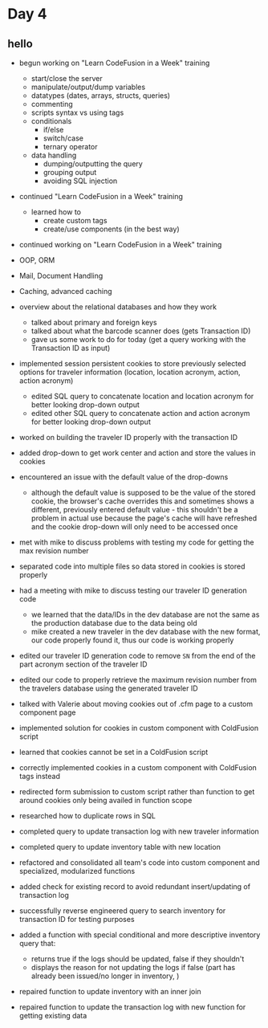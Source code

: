 # Day 4

## hello

- begun working on "Learn CodeFusion in a Week" training
  - start/close the server
  - manipulate/output/dump variables
  - datatypes (dates, arrays, structs, queries)
  - commenting
  - scripts syntax vs using tags
  - conditionals
    - if/else
    - switch/case
    - ternary operator
  - data handling
    - dumping/outputting the query
    - grouping output
    - avoiding SQL injection
- continued "Learn CodeFusion in a Week" training
  - learned how to
    - create custom tags
    - create/use components (in the best way)
- continued working on "Learn CodeFusion in a Week" training

- OOP, ORM
- Mail, Document Handling
- Caching, advanced caching

- overview about the relational databases and how they work

  - talked about primary and foreign keys
  - talked about what the barcode scanner does (gets Transaction ID)
  - gave us some work to do for today (get a query working with the Transaction
    ID as input)

- implemented session persistent cookies to store previously selected options
  for traveler information (location, location acronym, action, action acronym)

  - edited SQL query to concatenate location and location acronym for better
    looking drop-down output
  - edited other SQL query to concatenate action and action acronym for better
    looking drop-down output

- worked on building the traveler ID properly with the transaction ID
- added drop-down to get work center and action and store the values in cookies
- encountered an issue with the default value of the drop-downs

  - although the default value is supposed to be the value of the stored cookie,
    the browser's cache overrides this and sometimes shows a different, previously
    entered default value - this shouldn't be a problem in actual use because the
    page's cache will have refreshed and the cookie drop-down will only need to be
    accessed once

- met with mike to discuss problems with testing my code for getting the max revision number
- separated code into multiple files so data stored in cookies is stored properly

- had a meeting with mike to discuss testing our traveler ID generation code
  - we learned that the data/IDs in the dev database are not the same as the
    production database due to the data being old
  - mike created a new traveler in the dev database with the new format, our
    code properly found it, thus our code is working properly
- edited our traveler ID generation code to remove `SN` from the end of the
  part acronym section of the traveler ID
- edited our code to properly retrieve the maximum revision number from the
  travelers database using the generated traveler ID

- talked with Valerie about moving cookies out of .cfm page to a custom
  component page
- implemented solution for cookies in custom component with ColdFusion script
- learned that cookies cannot be set in a ColdFusion script
- correctly implemented cookies in a custom component with ColdFusion tags
  instead
- redirected form submission to custom script rather than function to get around
  cookies only being availed in function scope

- researched how to duplicate rows in SQL

- completed query to update transaction log with new traveler information
- completed query to update inventory table with new location
- refactored and consolidated all team's code into custom component and
  specialized, modularized functions
- added check for existing record to avoid redundant insert/updating of
  transaction log

- successfully reverse engineered query to search inventory for transaction ID
  for testing purposes
- added a function with special conditional and more descriptive inventory query
  that:
  - returns true if the logs should be updated, false if they shouldn't
  - displays the reason for not updating the logs if false (part has already
    been issued/no longer in inventory, )
- repaired function to update inventory with an inner join
- repaired function to update the transaction log with new function for getting
  existing data
